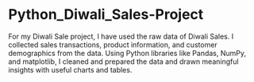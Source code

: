 # Python_Diwali_Sales-Project
 For my Diwali Sale project, I have used the raw data of Diwali Sales. I collected sales transactions, product information, and customer demographics from the data. Using Python libraries like Pandas, NumPy, and matplotlib, I cleaned and prepared the data and drawn meaningful insights with useful charts and tables.
